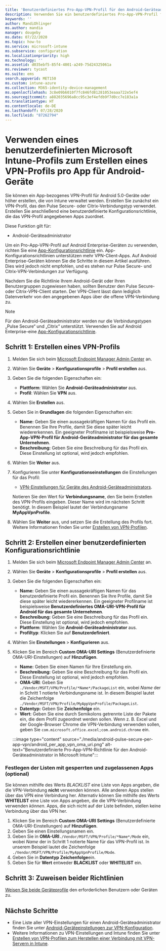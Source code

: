 ```yaml
---
title: 'Benutzerdefiniertes Pro-App-VPN-Profil für den Android-Geräteadministrator in Microsoft Intune: Azure | Microsoft-Dokumentation'
description: Verwenden Sie ein benutzerdefiniertes Pro-App-VPN-Profil für den Android-Geräteadministrator mit den VPN-Verbindungstypen Pulse Secure oder Citrix in Microsoft Intune.
keywords: ''
author: MandiOhlinger
ms.author: mandia
manager: dougeby
ms.date: 07/22/2020
ms.topic: how-to
ms.service: microsoft-intune
ms.subservice: configuration
ms.localizationpriority: high
ms.technology: ''
ms.assetid: d035ebf5-85f4-4001-a249-75d24325061a
ms.reviewer: tycast
ms.suite: ems
search.appverid: MET150
ms.custom: intune-azure
ms.collection: M365-identity-device-management
ms.openlocfilehash: 3c8e09b6010f7fc846fd81281053eaaa722e5ef4
ms.sourcegitcommit: a882035696a8cc95c3ef4efdb9f7d0cc7e183a1a
ms.translationtype: HT
ms.contentlocale: de-DE
ms.lasthandoff: 07/28/2020
ms.locfileid: "87262794"
---
```

# <a name="use-a-microsoft-intune-custom-profile-to-create-a-per-app-vpn-profile-for-android-devices"></a>Verwenden eines benutzerdefinierten Microsoft Intune-Profils zum Erstellen eines VPN-Profils pro App für Android-Geräte

Sie können ein App-bezogenes VPN-Profil für Android 5.0-Geräte oder höher erstellen, die von Intune verwaltet werden. Erstellen Sie zunächst ein VPN-Profil, das den Pulse Secure- oder Citrix-Verbindungstyp verwendet. Erstellen Sie anschließend eine benutzerdefinierte Konfigurationsrichtlinie, die das VPN-Profil angegebenen Apps zuordnet.

Diese Funktion gilt für:

- Android-Geräteadministrator

Um ein Pro-App-VPN-Profil auf Android Enterprise-Geräten zu verwenden, richten Sie eine [App-Konfigurationsrichtlinie](../apps/app-configuration-vpn-ae.md) ein. App-Konfigurationsrichtlinien unterstützen mehr VPN-Client-Apps. Auf Android Enterprise-Geräten können Sie die Schritte in diesem Artikel ausführen. Dies wird jedoch nicht empfohlen, und es stehen nur Pulse Secure- und Citrix-VPN-Verbindungen zur Verfügung.

Nachdem Sie die Richtlinie Ihrem Android-Gerät oder Ihren Benutzergruppen zugewiesen haben, sollten Benutzer den Pulse Secure- oder Citrix-VPN-Client starten. Der VPN-Client lässt dann lediglich Datenverkehr von den angegebenen Apps über die offene VPN-Verbindung zu.

> [!NOTE]
>
> Für den Android-Geräteadministrator werden nur die Verbindungstypen „Pulse Secure“ und „Citrix“ unterstützt. Verwenden Sie auf Android Enterprise-eine [App-Konfigurationsrichtlinie](../apps/app-configuration-vpn-ae.md).

## <a name="step-1-create-a-vpn-profile"></a>Schritt 1: Erstellen eines VPN-Profils

1. Melden Sie sich beim [Microsoft Endpoint Manager Admin Center](https://go.microsoft.com/fwlink/?linkid=2109431) an.
2. Wählen Sie **Geräte** > **Konfigurationsprofile** > **Profil erstellen** aus.
3. Geben Sie die folgenden Eigenschaften ein:

    - **Plattform**: Wählen Sie **Android-Geräteadministrator** aus.
    - **Profil**: Wählen Sie **VPN** aus.

4. Wählen Sie **Erstellen** aus.
5. Geben Sie in **Grundlagen** die folgenden Eigenschaften ein:

    - **Name:** Geben Sie einen aussagekräftigen Namen für das Profil ein. Benennen Sie Ihre Profile, damit Sie diese später leicht wiedererkennen. Ein geeigneter Profilname ist beispielsweise **Pro-App-VPN-Profil für Android-Geräteadministrator für das gesamte Unternehmen**.
    - **Beschreibung:** Geben Sie eine Beschreibung für das Profil ein. Diese Einstellung ist optional, wird jedoch empfohlen.

6. Wählen Sie **Weiter** aus.
7. Konfigurieren Sie unter **Konfigurationseinstellungen** die Einstellungen für das Profil:

    - [VPN-Einstellungen für Geräte des Android-Geräteadministrators](vpn-settings-android.md).

    Notieren Sie den Wert für **Verbindungsname**, den Sie beim Erstellen des VPN-Profils eingeben. Dieser Name wird im nächsten Schritt benötigt. In diesem Beispiel lautet der Verbindungsname **MyAppVpnProfile**.

8. Wählen Sie **Weiter** aus, und setzen Sie die Erstellung des Profils fort. Weitere Informationen finden Sie unter [Erstellen von VPN-Profilen](vpn-settings-configure.md#create-the-profile).

## <a name="step-2-create-a-custom-configuration-policy"></a>Schritt 2: Erstellen einer benutzerdefinierten Konfigurationsrichtlinie

1. Melden Sie sich beim [Microsoft Endpoint Manager Admin Center](https://go.microsoft.com/fwlink/?linkid=2109431) an.
2. Wählen Sie **Geräte** > **Konfigurationsprofile** > **Profil erstellen** aus.
3. Geben Sie die folgenden Eigenschaften ein:

    - **Name:** Geben Sie einen aussagekräftigen Namen für das benutzerdefinierte Profil ein. Benennen Sie Ihre Profile, damit Sie diese später leicht wiedererkennen. Ein geeigneter Profilname ist beispielsweise **Benutzerdefiniertes OMA-URI-VPN-Profil für Android für das gesamte Unternehmen**.
    - **Beschreibung:** Geben Sie eine Beschreibung für das Profil ein. Diese Einstellung ist optional, wird jedoch empfohlen.
    - **Plattform**: Wählen Sie **Android-Geräteadministrator** aus.
    - **Profiltyp**: Klicken Sie auf **Benutzerdefiniert**.

4. Wählen Sie **Einstellungen** > **Konfigurieren** aus.
5. Klicken Sie im Bereich **Custom OMA-URI Settings** (Benutzerdefinierte OMA-URI-Einstellungen) auf **Hinzufügen**.
    - **Name:** Geben Sie einen Namen für Ihre Einstellung ein.
    - **Beschreibung:** Geben Sie eine Beschreibung für das Profil ein. Diese Einstellung ist optional, wird jedoch empfohlen.
    - **OMA-URI**: Geben Sie `./Vendor/MSFT/VPN/Profile/*Name*/PackageList` ein, wobei *Name* der in Schritt 1 notierte Verbindungsname ist. In diesem Beispiel lautet die Zeichenfolge `./Vendor/MSFT/VPN/Profile/MyAppVpnProfile/PackageList`.
    - **Datentyp:** Geben Sie **Zeichenfolge** ein.
    - **Wert:** Geben Sie eine durch Semikolons getrennte Liste der Pakete ein, die dem Profil zugeordnet werden sollen. Wenn z. B. Excel und der Google-Browser Chrome die VPN-Verbindung verwenden sollen, geben Sie `com.microsoft.office.excel;com.android.chrome` ein.

    :::image type="content" source="./media/android-pulse-secure-per-app-vpn/android_per_app_vpn_oma_uri.png" alt-text="Benutzerdefinierte Pro-App-VPN-Richtlinie für den Android-Geräteadministrator in Microsoft Intune":::

### <a name="set-your-blocked-and-allowed-app-list-optional"></a>Festlegen der Listen mit gesperrten und zugelassenen Apps (optional)

Sie können mithilfe des Werts *BLACKLIST* eine Liste von Apps angeben, die die VPN-Verbindung **nicht** verwenden können. Alle anderen Apps stellen über das VPN eine Verbindung her. Alternativ können Sie mithilfe des Werts **WHITELIST** eine Liste von Apps angeben, die die VPN-Verbindung verwenden *können*. Apps, die sich nicht auf der Liste befinden, stellen keine Verbindung über das VPN her.

1. Klicken Sie im Bereich **Custom OMA-URI Settings** (Benutzerdefinierte OMA-URI-Einstellungen) auf **Hinzufügen**.
2. Geben Sie einen Einstellungsnamen ein.
3. Geben Sie in **OMA-URI**`./Vendor/MSFT/VPN/Profile/*Name*/Mode` ein, wobei *Name* der in Schritt 1 notierte Name für das VPN-Profil ist. In unserem Beispiel lautet die Zeichenfolge `./Vendor/MSFT/VPN/Profile/MyAppVpnProfile/Mode`.
4. Geben Sie in **Datentyp** **Zeichenfolge**ein.
5. Geben Sie für **Wert** entweder **BLACKLIST** oder **WHITELIST** ein.

## <a name="step-3-assign-both-policies"></a>Schritt 3: Zuweisen beider Richtlinien

[Weisen Sie beide Geräteprofile](device-profile-assign.md) den erforderlichen Benutzern oder Geräten zu.

## <a name="next-steps"></a>Nächste Schritte

- Eine Liste aller VPN-Einstellungen für einen Android-Geräteadministrator finden Sie unter [Android-Geräteeinstellungen zur VPN-Konfiguration](vpn-settings-android.md).
- Weitere Informationen zu VPN-Einstellungen und Intune finden Sie unter [Erstellen von VPN-Profilen zum Herstellen einer Verbindung mit VPN-Servern in Intune](vpn-settings-configure.md).
